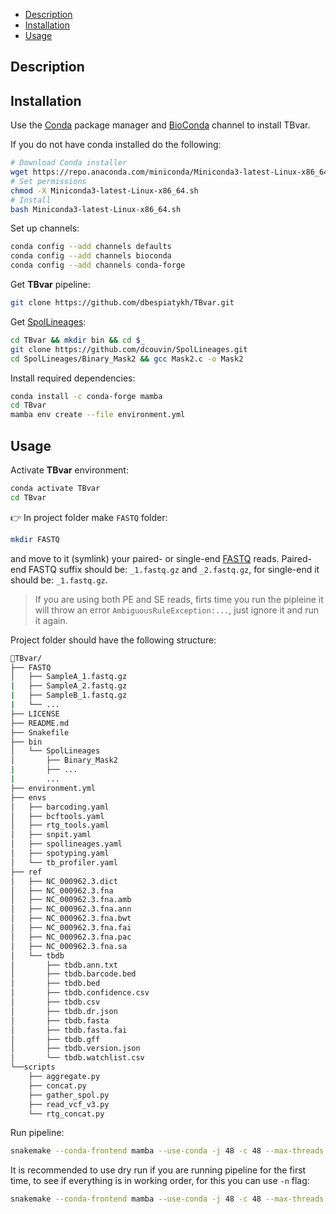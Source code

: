 - [Description](#Description)
- [Installation](#Installation)
- [Usage](#Usage)

## Description

## Installation

Use the [Conda](https://docs.conda.io/en/latest/) package manager and [BioConda](https://bioconda.github.io/index.html) channel to install TBvar.

If you do not have conda installed do the following:

```bash
# Download Conda installer
wget https://repo.anaconda.com/miniconda/Miniconda3-latest-Linux-x86_64.sh
# Set permissions
chmod -X Miniconda3-latest-Linux-x86_64.sh
# Install
bash Miniconda3-latest-Linux-x86_64.sh
```

Set up channels:

```bash
conda config --add channels defaults
conda config --add channels bioconda
conda config --add channels conda-forge
```

Get **TBvar** pipeline:

```bash
git clone https://github.com/dbespiatykh/TBvar.git
```

Get [SpolLineages](https://github.com/dcouvin/SpolLineages):

```bash
cd TBvar && mkdir bin && cd $_
git clone https://github.com/dcouvin/SpolLineages.git
cd SpolLineages/Binary_Mask2 && gcc Mask2.c -o Mask2
```
Install required dependencies:

```bash
conda install -c conda-forge mamba
cd TBvar
mamba env create --file environment.yml
```

## Usage

Activate **TBvar** environment:

```bash
conda activate TBvar
cd TBvar
```

:point_right: In project folder make `FASTQ` folder:

```bash
mkdir FASTQ
```

and move to it (symlink) your paired- or single-end [FASTQ](https://en.wikipedia.org/wiki/FASTQ_format) reads. Paired-end FASTQ suffix should be: `_1.fastq.gz` and `_2.fastq.gz`, for single-end it should be: `_1.fastq.gz`.

> If you are using both PE and SE reads, firts time you run the pipleine it will throw an error `AmbiguousRuleException:...`, just ignore it and run it again.

Project folder should have the following structure:

```bash
📂TBvar/
├── FASTQ
│   ├── SampleA_1.fastq.gz
|   ├── SampleA_2.fastq.gz
|   ├── SampleB_1.fastq.gz
|   └── ...
├── LICENSE
├── README.md
├── Snakefile
├── bin
│   └── SpolLineages
│       ├── Binary_Mask2
|       ├── ...
|       ...
├── environment.yml
├── envs
│   ├── barcoding.yaml
│   ├── bcftools.yaml
│   ├── rtg_tools.yaml
│   ├── snpit.yaml
│   ├── spollineages.yaml
│   ├── spotyping.yaml
│   └── tb_profiler.yaml
├── ref
│   ├── NC_000962.3.dict
│   ├── NC_000962.3.fna
│   ├── NC_000962.3.fna.amb
│   ├── NC_000962.3.fna.ann
│   ├── NC_000962.3.fna.bwt
│   ├── NC_000962.3.fna.fai
│   ├── NC_000962.3.fna.pac
│   ├── NC_000962.3.fna.sa
│   └── tbdb
│       ├── tbdb.ann.txt
│       ├── tbdb.barcode.bed
│       ├── tbdb.bed
│       ├── tbdb.confidence.csv
│       ├── tbdb.csv
│       ├── tbdb.dr.json
│       ├── tbdb.fasta
│       ├── tbdb.fasta.fai
│       ├── tbdb.gff
│       ├── tbdb.version.json
│       └── tbdb.watchlist.csv
└──scripts
    ├── aggregate.py
    ├── concat.py
    ├── gather_spol.py
    ├── read_vcf_v3.py
    └── rtg_concat.py
```

Run pipeline:

```bash
snakemake --conda-frontend mamba --use-conda -j 48 -c 48 --max-threads 48 -k --rerun-incomplete
```

It is recommended to use dry run if you are running pipeline for the first time, to see if everything is in working order, for this you can use `-n` flag:

```bash
snakemake --conda-frontend mamba --use-conda -j 48 -c 48 --max-threads 48 -k --rerun-incomplete -np
```
